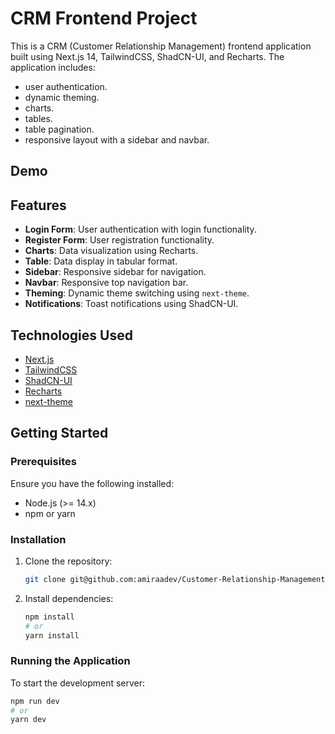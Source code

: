 # CRM Frontend Project

This is a CRM (Customer Relationship Management) frontend application built using Next.js 14, TailwindCSS, ShadCN-UI, and Recharts. The application includes:
  * user authentication.
  * dynamic theming.
  * charts.
  * tables. 
  * table pagination. 
  * responsive layout with a sidebar and navbar.

## Demo




## Features

- **Login Form**: User authentication with login functionality.
- **Register Form**: User registration functionality.
- **Charts**: Data visualization using Recharts.
- **Table**: Data display in tabular format.
- **Sidebar**: Responsive sidebar for navigation.
- **Navbar**: Responsive top navigation bar.
- **Theming**: Dynamic theme switching using `next-theme`.
- **Notifications**: Toast notifications using ShadCN-UI.

## Technologies Used

- [Next.js](https://nextjs.org/)
- [TailwindCSS](https://tailwindcss.com/)
- [ShadCN-UI](https://shadcn.dev/)
- [Recharts](https://recharts.org/)
- [next-theme](https://github.com/pacocoursey/next-themes)

## Getting Started

### Prerequisites

Ensure you have the following installed:

- Node.js (>= 14.x)
- npm or yarn

### Installation

1. Clone the repository:
    ```bash
    git clone git@github.com:amiraadev/Customer-Relationship-Management-CRM.git
    ```

2. Install dependencies:
    ```bash
    npm install
    # or
    yarn install
    ```

### Running the Application

To start the development server:
```bash
npm run dev
# or
yarn dev

